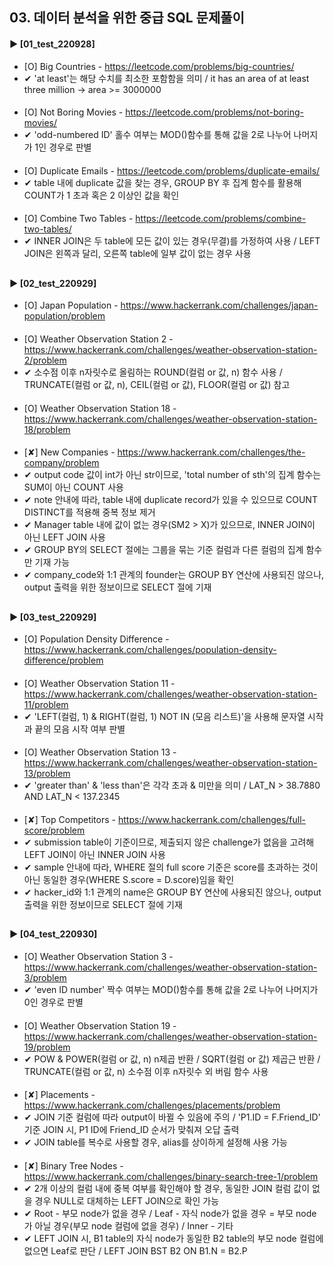 ####
## 03. 데이터 분석을 위한 중급 SQL 문제풀이
#### ► [01_test_220928]
- [O] Big Countries - https://leetcode.com/problems/big-countries/
- ✔︎ 'at least'는 해당 수치를 최소한 포함함을 의미 / it has an area of at least three million → area >= 3000000
####
- [O] Not Boring Movies - https://leetcode.com/problems/not-boring-movies/
- ✔︎ 'odd-numbered ID' 홀수 여부는 MOD()함수를 통해 값을 2로 나누어 나머지가 1인 경우로 판별
####
- [O] Duplicate Emails - https://leetcode.com/problems/duplicate-emails/
- ✔︎ table 내에 duplicate 값을 찾는 경우, GROUP BY 후 집계 함수를 활용해 COUNT가 1 초과 혹은 2 이상인 값을 확인
####
- [O] Combine Two Tables - https://leetcode.com/problems/combine-two-tables/
- ✔︎ INNER JOIN은 두 table에 모든 값이 있는 경우(무결)를 가정하여 사용 / LEFT JOIN은 왼쪽과 달리, 오른쪽 table에 일부 값이 없는 경우 사용
##
#### ► [02_test_220929]
- [O] Japan Population - https://www.hackerrank.com/challenges/japan-population/problem
####
- [O] Weather Observation Station 2 - https://www.hackerrank.com/challenges/weather-observation-station-2/problem
- ✔︎ 소수점 이후 n자릿수로 올림하는 ROUND(컬럼 or 값, n) 함수 사용 / TRUNCATE(컬럼 or 값, n), CEIL(컬럼 or 값), FLOOR(컬럼 or 값) 참고
####
- [O] Weather Observation Station 18 - https://www.hackerrank.com/challenges/weather-observation-station-18/problem
####
- [✘] New Companies - https://www.hackerrank.com/challenges/the-company/problem
- ✔︎ output code 값이 int가 아닌 str이므로, 'total number of sth'의 집계 함수는 SUM이 아닌 COUNT 사용
- ✔︎ note 안내에 따라, table 내에 duplicate record가 있을 수 있으므로 COUNT DISTINCT를 적용해 중복 정보 제거
- ✔︎ Manager table 내에 값이 없는 경우(SM2 > X)가 있으므로, INNER JOIN이 아닌 LEFT JOIN 사용
- ✔︎ GROUP BY의 SELECT 절에는 그룹을 묶는 기준 컬럼과 다른 컬럼의 집계 함수만 기재 가능
- ✔︎ company_code와 1:1 관계의 founder는 GROUP BY 연산에 사용되진 않으나, output 출력을 위한 정보이므로 SELECT 절에 기재
##
#### ► [03_test_220929]
- [O] Population Density Difference - https://www.hackerrank.com/challenges/population-density-difference/problem
####
- [O] Weather Observation Station 11 - https://www.hackerrank.com/challenges/weather-observation-station-11/problem
- ✔︎ 'LEFT(컬럼, 1) & RIGHT(컬럼, 1) NOT IN (모음 리스트)'을 사용해 문자열 시작과 끝의 모음 시작 여부 판별
####
- [O] Weather Observation Station 13 - https://www.hackerrank.com/challenges/weather-observation-station-13/problem
- ✔︎ 'greater than' & 'less than'은 각각 초과 & 미만을 의미 / LAT_N > 38.7880 AND LAT_N < 137.2345
####
- [✘] Top Competitors - https://www.hackerrank.com/challenges/full-score/problem
- ✔︎ submission table이 기준이므로, 제출되지 않은 challenge가 없음을 고려해 LEFT JOIN이 아닌 INNER JOIN 사용
- ✔︎ sample 안내에 따라, WHERE 절의 full score 기준은 score를 초과하는 것이 아닌 동일한 경우(WHERE S.score = D.score)임을 확인
- ✔︎ hacker_id와 1:1 관계의 name은 GROUP BY 연산에 사용되진 않으나, output 출력을 위한 정보이므로 SELECT 절에 기재
## 
#### ► [04_test_220930]
- [O] Weather Observation Station 3 - https://www.hackerrank.com/challenges/weather-observation-station-3/problem
- ✔︎ 'even ID number' 짝수 여부는 MOD()함수를 통해 값을 2로 나누어 나머지가 0인 경우로 판별
####
- [O] Weather Observation Station 19 - https://www.hackerrank.com/challenges/weather-observation-station-19/problem
- ✔︎ POW & POWER(컬럼 or 값, n) n제곱 반환 / SQRT(컬럼 or 값) 제곱근 반환 / TRUNCATE(컬럼 or 값, n) 소수점 이후 n자릿수 외 버림 함수 사용
####
- [✘] Placements - https://www.hackerrank.com/challenges/placements/problem
- ✔︎ JOIN 기준 컬럼에 따라 output이 바뀔 수 있음에 주의 / 'P1.ID = F.Friend_ID' 기준 JOIN 시, P1 ID에 Friend_ID 순서가 맞춰져 오답 출력
- ✔︎ JOIN table를 복수로 사용할 경우, alias를 상이하게 설정해 사용 가능
####
- [✘] Binary Tree Nodes - https://www.hackerrank.com/challenges/binary-search-tree-1/problem
- ✔︎ 2개 이상의 컬럼 내에 중복 여부를 확인해야 할 경우, 동일한 JOIN 컬럼 값이 없을 경우 NULL로 대체하는 LEFT JOIN으로 확인 가능
- ✔︎ Root - 부모 node가 없을 경우 / Leaf - 자식 node가 없을 경우 = 부모 node가 아닐 경우(부모 node 컬럼에 없을 경우) / Inner - 기타
- ✔︎ LEFT JOIN 시, B1 table의 자식 node가 동일한 B2 table의 부모 node 컬럼에 없으면 Leaf로 판단 / LEFT JOIN BST B2 ON B1.N = B2.P
####
